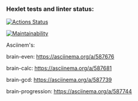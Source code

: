 ### Hexlet tests and linter status:
[![Actions Status](https://github.com/iwantxseeyxubleed/frontend-project-44/workflows/hexlet-check/badge.svg)](https://github.com/iwantxseeyxubleed/frontend-project-44/actions)

[![Maintainability](https://api.codeclimate.com/v1/badges/e1855e6f9052dae1e1dc/maintainability)](https://codeclimate.com/github/iwantxseeyxubleed/frontend-project-44/maintainability)

Asciinem's:

brain-even: https://asciinema.org/a/587676

brain-calc: https://asciinema.org/a/587681

brain-gcd: https://asciinema.org/a/587739

brain-progression: https://asciinema.org/a/587744
